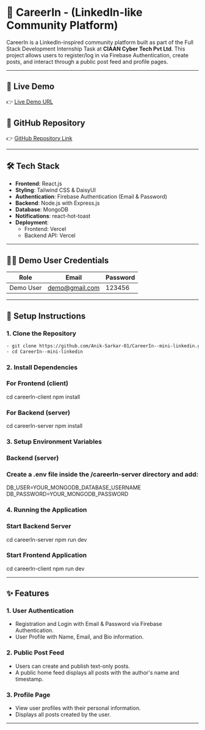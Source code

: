 # 🚀 CareerIn - (LinkedIn-like Community Platform)

CareerIn is a LinkedIn-inspired community platform built as part of the Full Stack Development Internship Task at **CIAAN Cyber Tech Pvt Ltd**. This project allows users to register/log in via Firebase Authentication, create posts, and interact through a public post feed and profile pages.

---

## 🔗 Live Demo
👉 [Live Demo URL](https://careerin.vercel.app/)

## 🔗 GitHub Repository
👉 [GitHub Repository Link](https://github.com/Anik-Sarkar-01/CareerIn--mini-linkedin)

---

## 🛠️ Tech Stack

- **Frontend**: React.js
- **Styling**: Tailwind CSS & DaisyUI
- **Authentication**: Firebase Authentication (Email & Password)
- **Backend**: Node.js with Express.js
- **Database**: MongoDB
- **Notifications**: react-hot-toast
- **Deployment**:
  - Frontend: Vercel
  - Backend API: Vercel

---

## 🧑‍💻 Demo User Credentials
| Role      | Email                | Password |
|-----------|----------------------|----------|
| Demo User | demo@gmail.com       | 123456   |

---

## 🚀 Setup Instructions

### 1. Clone the Repository
```bash
- git clone https://github.com/Anik-Sarkar-01/CareerIn--mini-linkedin.git
- cd CareerIn--mini-linkedin
```

### 2. Install Dependencies

### For Frontend (client)
cd careerIn-client
npm install

### For Backend (server)
cd careerIn-server
npm install

### 3. Setup Environment Variables

### Backend (server)
### Create a .env file inside the /careerIn-server directory and add:
DB_USER=YOUR_MONGODB_DATABASE_USERNAME
DB_PASSWORD=YOUR_MONGODB_PASSWORD

### 4. Running the Application

### Start Backend Server
cd careerIn-server
npm run dev

### Start Frontend Application
cd careerIn-client
npm run dev

---

## ✨ Features

### 1. User Authentication
- Registration and Login with Email & Password via Firebase Authentication.
- User Profile with Name, Email, and Bio information.

### 2. Public Post Feed
- Users can create and publish text-only posts.
- A public home feed displays all posts with the author's name and timestamp.

### 3. Profile Page
- View user profiles with their personal information.
- Displays all posts created by the user.

---